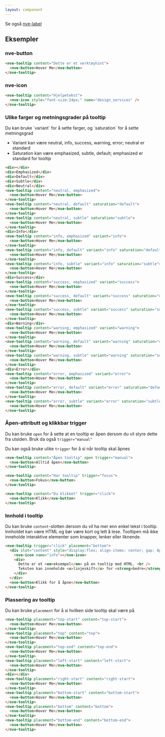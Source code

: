 ```yaml
---
layout: component
---
```


Se også [nve-label](./nve-label.html)

## Eksempler

### nve-button

<CodeExamplePreview container-items-align="start">

```html
<nve-tooltip content="Dette er et verktøyhint">
  <nve-button>Hover Me</nve-button>
</nve-tooltip>
```

</CodeExamplePreview>

### nve-icon

<CodeExamplePreview container-items-align="start">

```html
<nve-tooltip content="Hjelpetekst">
  <nve-icon style="font-size:24px;" name="design_services" />
</nve-tooltip>
```

</CodeExamplePreview>

### Ulike farger og metningsgrader på tooltip

Du kan bruke ´variant´ for å sette farger, og ´saturation´ for å sette metningsgrad

- Variant kan være neutral, info, success, warning, error; neutral er standard
- Saturation kan være emphasized, subtle, default; emphasized er standard for tooltip

<CodeExamplePreview container-grid-template-columns="auto 1fr 1fr 1fr;" container-items-align="center" container-justify-items="center">

```html
<div></div>
<div>Emphasized</div>
<div>Default</div>
<div>Subtle</div>
<div>Neutral</div>
<nve-tooltip content="neutral, emphasized">
  <nve-button>Hover Me</nve-button>
</nve-tooltip>
<nve-tooltip content="neutral, default" saturation="default">
  <nve-button>Hover Me</nve-button>
</nve-tooltip>
<nve-tooltip content="neutral, subtle" saturation="subtle">
  <nve-button>Hover Me</nve-button>
</nve-tooltip>
<div>Info</div>
<nve-tooltip content="info, emphasized" variant="info">
  <nve-button>Hover Me</nve-button>
</nve-tooltip>
<nve-tooltip content="info, default" variant="info" saturation="default">
  <nve-button>Hover Me</nve-button>
</nve-tooltip>
<nve-tooltip content="info, subtle" variant="info" saturation="subtle">
  <nve-button>Hover Me</nve-button>
</nve-tooltip>
<div>Success</div>
<nve-tooltip content="success, emphasized" variant="success">
  <nve-button>Hover Me</nve-button>
</nve-tooltip>
<nve-tooltip content="success, default" variant="success" saturation="default">
  <nve-button>Hover Me</nve-button>
</nve-tooltip>
<nve-tooltip content="success, subtle" variant="success" saturation="subtle">
  <nve-button>Hover Me</nve-button>
</nve-tooltip>
<div>Warning</div>
<nve-tooltip content="warning, emphasized" variant="warning">
  <nve-button>Hover Me</nve-button>
</nve-tooltip>
<nve-tooltip content="warning, default" variant="warning" saturation="default">
  <nve-button>Hover Me</nve-button>
</nve-tooltip>
<nve-tooltip content="warning, subtle" variant="warning" saturation="subtle">
  <nve-button>Hover Me</nve-button>
</nve-tooltip>
<div>Error</div>
<nve-tooltip content="error, emphasized" variant="error">
  <nve-button>Hover Me</nve-button>
</nve-tooltip>
<nve-tooltip content="error, default" variant="error" saturation="default">
  <nve-button>Hover Me</nve-button>
</nve-tooltip>
<nve-tooltip content="error, subtle" variant="error" saturation="subtle">
  <nve-button>Hover Me</nve-button>
</nve-tooltip>
```

</CodeExamplePreview>

### Åpen-attributt og klikkbar trigger

Du kan bruke `open` for å sette at en tooltip er åpen dersom du vil styre dette fra utsiden. Bruk da også `trigger="manual"`

Du kan også bruke ulike `trigger` for å si når tooltip skal åpnes

<CodeExamplePreview container-grid-template-columns="auto auto auto;" container-justify-content= "start">

```html
<nve-tooltip content="Åpen tooltip" open trigger="manual">
  <nve-button>Alltid åpen</nve-button>
</nve-tooltip>

<nve-tooltip content="Har tooltip" trigger="focus">
  <nve-button>Fokus</nve-button>
</nve-tooltip>

<nve-tooltip content="Du klikket" trigger="click">
  <nve-button>Klikk</nve-button>
</nve-tooltip>
```

</CodeExamplePreview >

### Innhold i tooltip

Du kan bruke `content`-slotten dersom du vil ha mer enn enkel tekst i tooltip. Innholdet kan være HTML og bør være kort og lett å lese. Tooltipen må ikke inneholde interaktive elementer som knapper, lenker eller liknende.

<CodeExamplePreview container-items-align="start">

```html
<nve-tooltip trigger="click" placement="bottom">
  <div slot="content" style="display:flex; align-items: center; gap: 8px; justify-content: flex-start;">
    <nve-icon name="info"></nve-icon>
    <div>
      Dette er et <em>eksempel</em> på en tooltip med HTML. <br />
      Teksten kan inneholde <u>linjeskift</u> for <strong>bedre</strong> lesbarhet! <br />
    </div>
  </div>
  <nve-button>Klikk for å åpne</nve-button>
</nve-tooltip>
```

</CodeExamplePreview>

### Plassering av tooltip

Du kan bruke `placement` for å si hvilken side tooltip skal være på

<CodeExamplePreview container-grid-template-columns="1fr 1fr 1fr;" container-items-align="start" container-justify-items="center">

```html
<nve-tooltip placement="top-start" content="top-start">
  <nve-button>Hover Me</nve-button>
</nve-tooltip>
<nve-tooltip placement="top" content="top">
  <nve-button>Hover Me</nve-button>
</nve-tooltip>
<nve-tooltip placement="top-end" content="top-end">
  <nve-button>Hover Me</nve-button>
</nve-tooltip>
<nve-tooltip placement="left-start" content="left-start">
  <nve-button>Hover Me</nve-button>
</nve-tooltip>
<div></div>
<nve-tooltip placement="right-start" content="right-start">
  <nve-button>Hover Me</nve-button>
</nve-tooltip>
<nve-tooltip placement="bottom-start" content="bottom-start">
  <nve-button>Hover Me</nve-button>
</nve-tooltip>
<nve-tooltip placement="bottom" content="bottom">
  <nve-button>Hover Me</nve-button>
</nve-tooltip>
<nve-tooltip placement="bottom-end" content="bottom-end">
  <nve-button>Hover Me</nve-button>
</nve-tooltip>
```

</CodeExamplePreview>
